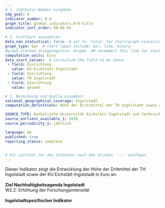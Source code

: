 ```yaml
---
# 1. Indikator-Nummer eingeben 
sdg_goal: 9 
indicator_number: 9.6
graph_title: global_indicators.9-6-title
indicator_sort_order: 09-06-01
 
# 2. Grafikart auswaehlen: 
data_non_statistical: false  # set to 'false' for chart/graph visualization 
graph_type: bar  # chart types include: bar, line, binary 
#graph_stacked_disaggregation: Gruppe  ## uncomment this line for stacked bars. eplace 'Geschlecht' with the field of aggregation. 
computation_units: Euro
data_start_values:  # initialize the field to be shown  
 - field: Einrichtung 
   value: KU-Eichstätt-Ingolstadt 
 - field: Einrichtung 
   value: TH Ingolstadt
 - field: Einrichtung 
   value: gesamt

# 3. Berechnung und Quelle eingeben: 
national_geographical_coverage: Ingolstadt 
computation_definitions: Höhe der Drittmittel der TH Ingolstadt sowie der KU Eichstätt-Ingolstadt in Euro

SOURCE_TYPE: Katholische Universität Eichstätt-Ingolstadt und Technische Hochschule Ingolstadt # data source  
source_earliest_available_1: 2019
source_periodicity_1: jährlich

language: de   
published: true 
reporting_status: complete
 
 
# Für Leittext für den Indikator nach den Stichen '---' einfügen. 
---
```

Dieser Indikator zeigt die Entwicklung der Höhe der Drittmittel der TH Ingolstadt sowie der KU Eichstätt-Ingolstadt in Euro an.<br>
<br>
<b>Ziel Nachhaltigkeitsagenda Ingolstadt</b><br>
W2.2: Erhöhung der Forschungsintensität<br>
<br>
<b>Ingolstadtspezifischer Indikator</b>


